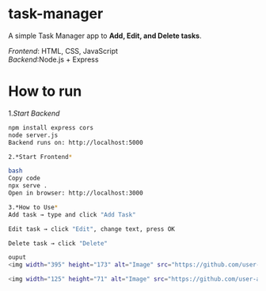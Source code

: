 # task-manager

A simple Task Manager app to **Add, Edit, and Delete tasks**.  

*Frontend*: HTML, CSS, JavaScript  
*Backend*:Node.js + Express  

# How to run

1.*Start Backend*   
```bash
npm install express cors
node server.js
Backend runs on: http://localhost:5000

2.*Start Frontend*

bash
Copy code
npx serve .
Open in browser: http://localhost:3000

3.*How to Use*
Add task → type and click "Add Task"

Edit task → click "Edit", change text, press OK

Delete task → click "Delete"

ouput
<img width="395" height="173" alt="Image" src="https://github.com/user-attachments/assets/d065117b-e1d8-45fa-995a-9dd6d759d105" />

<img width="125" height="71" alt="Image" src="https://github.com/user-attachments/assets/aadce50b-4104-4c70-ae4d-65a8bcaf05d7" />
